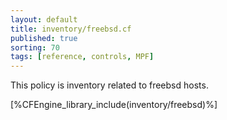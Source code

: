 ```yaml
---
layout: default
title: inventory/freebsd.cf
published: true
sorting: 70
tags: [reference, controls, MPF]
---
```


This policy is inventory related to freebsd hosts.

[%CFEngine_library_include(inventory/freebsd)%]

